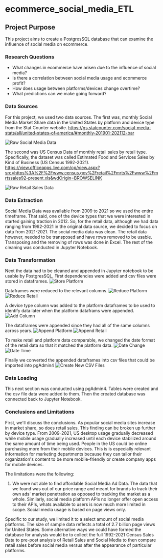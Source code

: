# ecommerce_social_media_ETL

## Project Purpose

This project aims to create a PostgresSQL database that can examine the influence of social media 
on ecommerce.

### Research Questions
* What changes in ecommerce have arisen due to the influence of social media?
* Is there a correlation between social media usage and ecommerce profit?
* How does usage between platforms/devices change overtime?
* What predictions can we make going forward?

### Data Sources
For this project, we used two data sources. The first was, monthly Social Media Market Share data in the United States by platform and device type from the Stat Counter website.
https://gs.statcounter.com/social-media-stats/all/united-states-of-america/#monthly-201901-202112-bar

<img src="/images/social_media_raw.png" alt="Raw Social Media Data"/>

The second was US Census Data of monthly retail sales by retail type. Specifically, the dataset was called Estimated Food and Services Sales by Kind of Business (US Census 1992-2021).
https://view.officeapps.live.com/op/view.aspx?src=https%3A%2F%2Fwww.census.gov%2Fretail%2Fmrts%2Fwww%2Fmrtssales92-present.xls&wdOrigin=BROWSELINK

<img src="/images/retail_raw.png" alt="Raw Retail Sales Data"/>


### Data Extraction
Social Media Data was available from 2009 to 2021 so we used the entire timeframe. That said, one of the device types that we were interested in started gaining traction in 2012. So, for the retail data, although we had data ranging from 1992-2021 in the original data source, we decided to focus on data from 2021-2021. The social media data was clean. The retail data however, needed to be transposed and have rows removed to be usable. Transposing and the removing of rows was done in Excel. The rest of the cleaning was conducted in Jupyter Notebook.

### Data Transformation
Next the data had to be cleaned and appended in Jupyter notebook to be usable by PostgresSQL. First dependencies were added and csv files were stored in dataframes. 
<img src="/images/store_platform.png" alt="Store Platform"/>

Dataframes were reduced to the relevant columns. 
<img src="/images/reduce_df.png" alt="Reduce Platform"/>
<img src="/images/reduce_retail.png" alt="Reduce Retail"/>

A device type column was added to the platform dataframes to be used to identify data later when the platform dataframs were appended. 
<img src="/images/add_column.png" alt="Add Column"/>

The dataframes were appended since they had all of the same columns across years. 
<img src="/images/append_platform.png" alt="Append Platform"/>
<img src="/images/append_retail.png" alt="Append Retail"/>

To make retail and platform data comparable, we changed the date format of the retail data so that it matched the platform data.
<img src="/images/date_change.png" alt="Date Change"/>
<img src="/images/datetime.png" alt="Date Time"/> 

Finally we converted the appended dataframes into csv files that could be imported into pgAdmin4
<img src="/images/new_csv.png" alt="Create New CSV Files"/>

### Data Loading
This next section was conducted using pgAdmin4. Tables were created and the csv file data were added to them. Then the created database was connected back to Jupyter Notebook. 

### Conclusions and Limitations
First, we'll discuss the conclusions. As popular social media sites increase in market share, so does retail sales. This finding can be broken up further by device type. From 2009-2021, US desktop usage gradually decreased while mobile usage gradually increased until each device stabilized around the same amount of time being used. People in the US could be online purchasing more from their mobile devices. This is is especially relevant information for marketing departments because they can tailor their organization's content to be more mobile-friendly or create company apps for mobile devices. 

The limitations were the following:
1. We were not able to find affordable Social Media Ad Data. The data that we found was out of our price range and meant for brands to track their own ads' market penetration as opposed to tracking the market as a whole. Similarly, social media platform APIs no longer offer open access to their APIs, whats available to users is now much more limited in scope. Social media usage is based on page views only. 

Specific to our study, we limited it to a select amount of social media platforms. The size of sample data reflects a total of 2.7 billion page views for United States. Some alternative ways we could have formed the database for analysis would be to collect the full 1992-2021 Census Sales Data to pre-post analysis of Retail Sales and Social Media to then compare retail sales before social media versus after the appearance of particular platforms.




